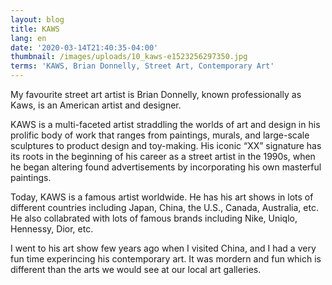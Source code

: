 ```yaml
---
layout: blog
title: KAWS
lang: en
date: '2020-03-14T21:40:35-04:00'
thumbnail: /images/uploads/10_kaws-e1523256297350.jpg
terms: 'KAWS, Brian Donnelly, Street Art, Contemporary Art'
---
```

My favourite street art artist is Brian Donnelly, known professionally as Kaws, is an American artist and designer. 

KAWS is a multi-faceted artist straddling the worlds of art and design in his prolific body of work that ranges from paintings, murals, and large-scale sculptures to product design and toy-making. His iconic “XX” signature has its roots in the beginning of his career as a street artist in the 1990s, when he began altering found advertisements by incorporating his own masterful paintings.

Today, KAWS is a famous artist worldwide. He has his art shows in lots of different countries including Japan, China, the U.S., Canada, Australia, etc. He also collabrated with lots of famous brands including Nike, Uniqlo, Hennessy, Dior, etc. 

I went to his art show few years ago when I visited China, and I had a very fun time experincing his contemporary art. It was mordern and fun which is different than the arts we would see at our local art galleries.
